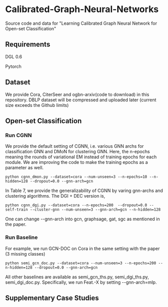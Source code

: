 # Calibrated-Graph-Neural-Networks
Source code and data for "Learning Calibrated Graph Neural Network for Open-set Classification"

## Requirements
DGL 0.6

Pytorch

## Dataset
We provide Cora, CiterSeer and ogbn-arxiv(code to download) in this repository. DBLP dataset will be compressed and uploaded later (current size exceeds the Github limits)

## Open-set Classification 

### Run CGNN
We provide the default setting of CGNN, i.e. various GNN archs for classification GNN and DMoN for clustering GNN. Here, the n-epochs meaning the rounds of variational EM instead of training epochs for each module. We are improving the code to make the training epochs as a parameter as well.
```
python cgnn_dmon.py --dataset=cora --num-unseen=3 --n-epochs=10 --n-hidden=128 --dropout=0.0 --gnn-arch=gcn
```
In Table 7, we provide the generalizability of CGNN by varing gnn-archs and clustering algorithms. The DGI + DEC version is,
```
python cgnn_dgi.py --dataset=cora --n-epochs=200  --dropout=0.0 --self-train --cluster-gnn --num-unseen=3 --gnn-arch=gcn --n-hidden=128
```
One can change --gnn-arch into gcn, graphsage, gat, sgc as mentioned in the paper.

### Run Baseline
For example, we run GCN-DOC on Cora in the same setting with the paper (3 missing classes)
```
python semi_gcn_doc.py --dataset=cora --num-unseen=3 --n-epochs=200 --n-hidden=128 --dropout=0.0 --gnn-arch=gcn
```

All other baselines are available as semi_gcn_ths.py, semi_dgi_ths.py, semi_dgi_doc.py. Specifically, we run Feat.-X by setting --gnn-arch=mlp.

## Supplementary Case Studies

